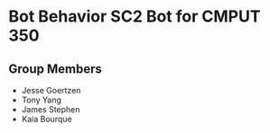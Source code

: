 # Bot Behavior SC2 Bot for CMPUT 350

## Group Members
* Jesse Goertzen
* Tony Yang
* James Stephen
* Kaia Bourque
